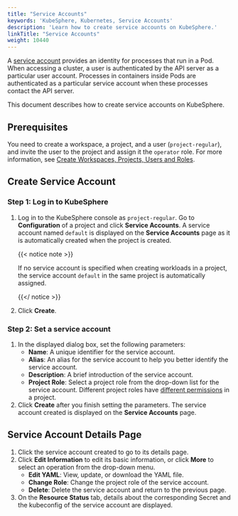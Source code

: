 ```yaml
---
title: "Service Accounts"
keywords: 'KubeSphere, Kubernetes, Service Accounts'
description: 'Learn how to create service accounts on KubeSphere.'
linkTitle: "Service Accounts"
weight: 10440
---
```


A [service account](https://kubernetes.io/docs/tasks/configure-pod-container/configure-service-account/) provides an identity for processes that run in a Pod. When accessing a cluster, a user is authenticated by the API server as a particular user account. Processes in containers inside Pods are authenticated as a particular service account when these processes contact the API server.

This document describes how to create service accounts on KubeSphere.

## Prerequisites

You need to create a workspace, a project, and a user (`project-regular`), and invite the user to the project and assign it the `operator` role. For more information, see [Create Workspaces, Projects, Users and Roles](../../../quick-start/create-workspace-and-project/).

## Create Service Account

### Step 1: Log in to KubeSphere

1. Log in to the KubeSphere console as `project-regular`. Go to **Configuration** of a project and click **Service Accounts**. A service account named `default` is displayed on the **Service Accounts** page as it is automatically created when the project is created.

   {{< notice note >}}

   If no service account is specified when creating workloads in a project, the service account `default` in the same project is automatically assigned.

   {{</ notice >}}

2. Click **Create**.

### Step 2: Set a service account

1. In the displayed dialog box, set the following parameters:
   - **Name**: A unique identifier for the service account.
   - **Alias**: An alias for the service account to help you better identify the service account.
   - **Description**: A brief introduction of the service account. 
   - **Project Role**: Select a project role from the drop-down list for the service account. Different project roles have [different permissions](../../../project-administration/role-and-member-management/#built-in-roles) in a project. 
2. Click **Create** after you finish setting the parameters. The service account created is displayed on the **Service Accounts** page.

## Service Account Details Page

1. Click the service account created to go to its details page.
2. Click **Edit Information** to edit its basic information, or click **More** to select an operation from the drop-down menu.
   - **Edit YAML**: View, update, or download the YAML file.
   - **Change Role**: Change the project role of the service account.
   - **Delete**: Delete the service account and return to the previous page.
3. On the **Resource Status** tab, details about the corresponding Secret and the kubeconfig of the service account are displayed.

